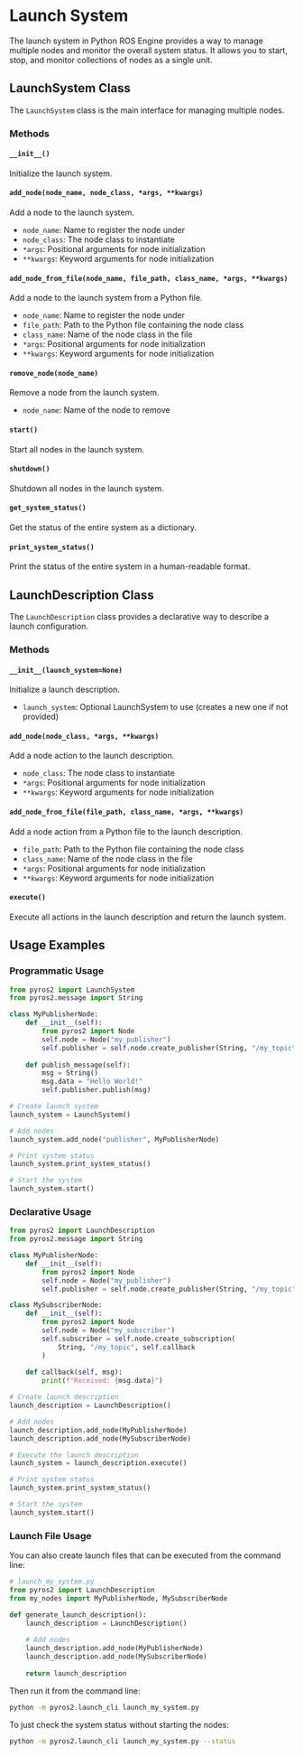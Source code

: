 # Launch System

The launch system in Python ROS Engine provides a way to manage multiple nodes and monitor the overall system status. It allows you to start, stop, and monitor collections of nodes as a single unit.

## LaunchSystem Class

The `LaunchSystem` class is the main interface for managing multiple nodes.

### Methods

#### `__init__()`
Initialize the launch system.

#### `add_node(node_name, node_class, *args, **kwargs)`
Add a node to the launch system.

- `node_name`: Name to register the node under
- `node_class`: The node class to instantiate
- `*args`: Positional arguments for node initialization
- `**kwargs`: Keyword arguments for node initialization

#### `add_node_from_file(node_name, file_path, class_name, *args, **kwargs)`
Add a node to the launch system from a Python file.

- `node_name`: Name to register the node under
- `file_path`: Path to the Python file containing the node class
- `class_name`: Name of the node class in the file
- `*args`: Positional arguments for node initialization
- `**kwargs`: Keyword arguments for node initialization

#### `remove_node(node_name)`
Remove a node from the launch system.

- `node_name`: Name of the node to remove

#### `start()`
Start all nodes in the launch system.

#### `shutdown()`
Shutdown all nodes in the launch system.

#### `get_system_status()`
Get the status of the entire system as a dictionary.

#### `print_system_status()`
Print the status of the entire system in a human-readable format.

## LaunchDescription Class

The `LaunchDescription` class provides a declarative way to describe a launch configuration.

### Methods

#### `__init__(launch_system=None)`
Initialize a launch description.

- `launch_system`: Optional LaunchSystem to use (creates a new one if not provided)

#### `add_node(node_class, *args, **kwargs)`
Add a node action to the launch description.

- `node_class`: The node class to instantiate
- `*args`: Positional arguments for node initialization
- `**kwargs`: Keyword arguments for node initialization

#### `add_node_from_file(file_path, class_name, *args, **kwargs)`
Add a node action from a Python file to the launch description.

- `file_path`: Path to the Python file containing the node class
- `class_name`: Name of the node class in the file
- `*args`: Positional arguments for node initialization
- `**kwargs`: Keyword arguments for node initialization

#### `execute()`
Execute all actions in the launch description and return the launch system.

## Usage Examples

### Programmatic Usage

```python
from pyros2 import LaunchSystem
from pyros2.message import String

class MyPublisherNode:
    def __init__(self):
        from pyros2 import Node
        self.node = Node("my_publisher")
        self.publisher = self.node.create_publisher(String, "/my_topic")
        
    def publish_message(self):
        msg = String()
        msg.data = "Hello World!"
        self.publisher.publish(msg)

# Create launch system
launch_system = LaunchSystem()

# Add nodes
launch_system.add_node("publisher", MyPublisherNode)

# Print system status
launch_system.print_system_status()

# Start the system
launch_system.start()
```

### Declarative Usage

```python
from pyros2 import LaunchDescription
from pyros2.message import String

class MyPublisherNode:
    def __init__(self):
        from pyros2 import Node
        self.node = Node("my_publisher")
        self.publisher = self.node.create_publisher(String, "/my_topic")

class MySubscriberNode:
    def __init__(self):
        from pyros2 import Node
        self.node = Node("my_subscriber")
        self.subscriber = self.node.create_subscription(
            String, "/my_topic", self.callback
        )
        
    def callback(self, msg):
        print(f"Received: {msg.data}")

# Create launch description
launch_description = LaunchDescription()

# Add nodes
launch_description.add_node(MyPublisherNode)
launch_description.add_node(MySubscriberNode)

# Execute the launch description
launch_system = launch_description.execute()

# Print system status
launch_system.print_system_status()

# Start the system
launch_system.start()
```

### Launch File Usage

You can also create launch files that can be executed from the command line:

```python
# launch_my_system.py
from pyros2 import LaunchDescription
from my_nodes import MyPublisherNode, MySubscriberNode

def generate_launch_description():
    launch_description = LaunchDescription()
    
    # Add nodes
    launch_description.add_node(MyPublisherNode)
    launch_description.add_node(MySubscriberNode)
    
    return launch_description
```

Then run it from the command line:
```bash
python -m pyros2.launch_cli launch_my_system.py
```

To just check the system status without starting the nodes:
```bash
python -m pyros2.launch_cli launch_my_system.py --status
```